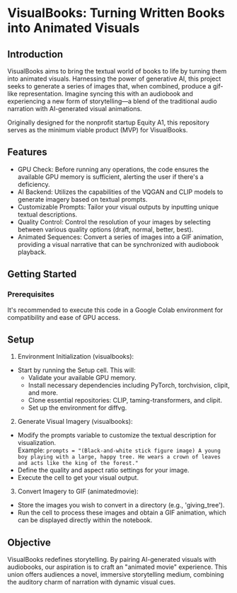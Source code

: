 # VisualBooks: Turning Written Books into Animated Visuals
## Introduction
VisualBooks aims to bring the textual world of books to life by turning them into animated visuals. Harnessing the power of generative AI, this project seeks to generate a series of images that, when combined, produce a gif-like representation. Imagine syncing this with an audiobook and experiencing a new form of storytelling—a blend of the traditional audio narration with AI-generated visual animations.

Originally designed for the nonprofit startup Equity A1, this repository serves as the minimum viable product (MVP) for VisualBooks.

## Features
- GPU Check: Before running any operations, the code ensures the available GPU memory is sufficient, alerting the user if there's a deficiency.
- AI Backend: Utilizes the capabilities of the VQGAN and CLIP models to generate imagery based on textual prompts.
- Customizable Prompts: Tailor your visual outputs by inputting unique textual descriptions.
- Quality Control: Control the resolution of your images by selecting between various quality options (draft, normal, better, best).
- Animated Sequences: Convert a series of images into a GIF animation, providing a visual narrative that can be synchronized with audiobook playback.
## Getting Started
### Prerequisites
It's recommended to execute this code in a Google Colab environment for compatibility and ease of GPU access.

## Setup
1. Environment Initialization (visualbooks):

- Start by running the Setup cell. This will:
  - Validate your available GPU memory.
  - Install necessary dependencies including PyTorch, torchvision, clipit, and more.
  - Clone essential repositories: CLIP, taming-transformers, and clipit.
  - Set up the environment for diffvg.
2. Generate Visual Imagery (visualbooks):

- Modify the prompts variable to customize the textual description for visualization.  
  Example:
`prompts = "(Black-and-white stick figure image) A young boy playing with a large, happy tree. He wears a crown of leaves and acts like the king of the forest."`
- Define the quality and aspect ratio settings for your image.
- Execute the cell to get your visual output.
3. Convert Imagery to GIF (animatedmovie):

- Store the images you wish to convert in a directory (e.g., 'giving_tree').
- Run the cell to process these images and obtain a GIF animation, which can be displayed directly within the notebook.
## Objective
VisualBooks redefines storytelling. By pairing AI-generated visuals with audiobooks, our aspiration is to craft an "animated movie" experience. This union offers audiences a novel, immersive storytelling medium, combining the auditory charm of narration with dynamic visual cues.
